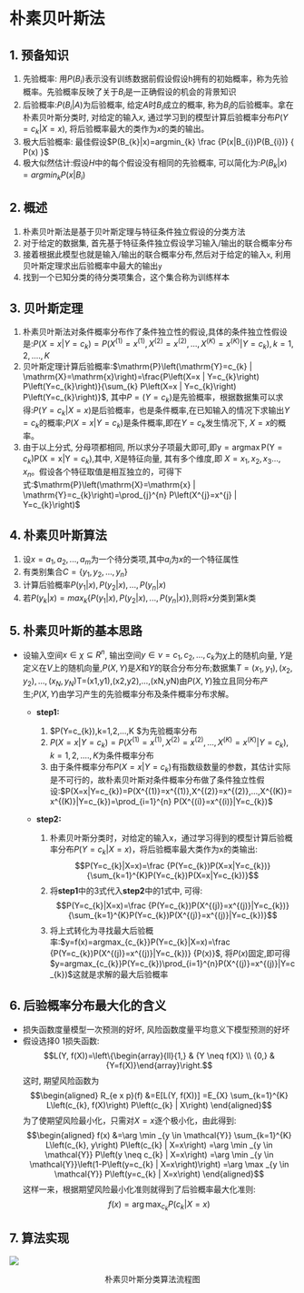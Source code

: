 # 朴素贝叶斯法

## 1. 预备知识
1. 先验概率: 用$P(B_{i})$表示没有训练数据前假设假设h拥有的初始概率，称为先验概率。先验概率反映了关于$B_{i}$是一正确假设的机会的背景知识
2. 后验概率:$P(B_{i}|A)$为后验概率, 给定$A$时$B_{i}$成立的概率, 称为$B_{i}$的后验概率。拿在朴素贝叶斯分类时, 对给定的输入$x$, 通过学习到的模型计算后验概率分布$P(Y=c_{k}|X=x)$, 将后验概率最大的类作为$x$的类的输出。
3. 极大后验概率: 最佳假设$P(B_{k}|x)=argmin_{k} \frac {P(x|B_{i})P(B_{i})} { P(x) }$
4. 极大似然估计:假设$H$中的每个假设没有相同的先验概率, 可以简化为:$P(B_{k}|x)=argmin_{k}P(x|B_{i})$

## 2. 概述
1. 朴素贝叶斯法是基于贝叶斯定理与特征条件独立假设的分类方法
2. 对于给定的数据集, 首先基于特征条件独立假设学习输入$/$输出的联合概率分布
3. 接着根据此模型也就是输入$/$输出的联合概率分布,然后对于给定的输入`x`, 利用贝叶斯定理求出后验概率中最大的输出`y`  
4. 找到一个已知分类的待分类项集合，这个集合称为训练样本
## 3. 贝叶斯定理
1. 朴素贝叶斯法对条件概率分布作了条件独立性的假设,具体的条件独立性假设是:$P(X=x|Y=c_{k})=P(X^{(1)}=x^{(1)},X^{(2)}=x^{(2)},...,X^{(K)}=x^{(K)}|Y=c_{k}),k=1,2,....,K$
2. 贝叶斯定理计算后验概率:$\mathrm{P}\left(\mathrm{Y}=c_{k} | \mathrm{X}=\mathrm{x}\right)=\frac{P\left(X=x | Y=c_{k}\right) P\left(Y=c_{k}\right)}{\sum_{k} P\left(X=x | Y=c_{k}\right) P\left(Y=c_{k}\right)}$, 其中$P=(Y=c_{k})$是先验概率，根据数据集可以求得:$P(Y=c_{k}|X=x)$是后验概率，也是条件概率,在已知输入的情况下求输出$Y=c_{k}$的概率;$P(X=x|Y=c_{k})$是条件概率,即在$Y=c_{k}$发生情况下, $X=x$的概率。
3. 由于以上分式, 分母项都相同, 所以求分子项最大即可,即$\mathrm{y}=\operatorname{argmax} \mathrm{P}\left(\mathrm{Y}=c_{k}\right) \mathrm{P}\left(\mathrm{X}=\mathrm{x} | \mathrm{Y}=c_{k}\right)$,其中, $X$是特征向量, 其有多个维度,即 $X={x_{1},x_{2},x_{3}...,x_{n}}$。假设各个特征取值是相互独立的，可得下式:$\mathrm{P}\left(\mathrm{X}=\mathrm{x} | \mathrm{Y}=c_{k}\right)=\prod_{j}^{n} P\left(X^{j}=x^{j} | Y=c_{k}\right)$
## 4. 朴素贝叶斯算法
1. 设$x={a_{1},a_{2},...,a_{m}}$为一个待分类项,其中$a_{i}$为$x$的一个特征属性
2. 有类别集合$C=\left \{  y_{1},y_{2},...,y_{n} \right \}$
3. 计算后验概率$P(y_{1}|x),P(y_{2}|x),...,P(y_{n}|x)$
4. 若$P(y_{k}|x)=max_{k}\left \{ P(y_{1}|x),P(y_{2}|x),...,P(y_{n}|x) \right \}$,则将$x$分类到第$k$类

## 5. 朴素贝叶斯的基本思路
- 设输入空间$x\in \chi \subseteq R^{n}$, 输出空间$y\in \nu ={c_{1},c_{2},...,c_{k}}$为$\chi$上的随机向量, $Y$是定义在$V$上的随机向量,$P(X,Y)$是$X$和$Y$的联合分布分布;数据集$T={(x_{1},y_{1}),(x_{2},y_{2}),...,(x_{N},y_{N})}$T=(x1,y1),(x2,y2),...,(xN,yN)由$P(X,Y)$独立且同分布产生;$P(X,Y)$由学习产生的先验概率分布及条件概率分布求解。 
  - **step1:**
    1. $P(Y=c_{k}),k=1,2,...,K  $为先验概率分布
    2. $P(X=x|Y=c_{k})=P(X^{(1)}=x^{(1)},X^{(2)}=x^{(2)},...,X^{(K)}=x^{(K)}|Y=c_{k}),k=1,2,....,K$为条件概率分布
    3. 由于条件概率分布$P(X=x|Y=c_{k})$有指数级数量的参数，其估计实际是不可行的，故朴素贝叶斯对条件概率分布做了条件独立性假设:$P(X=x|Y=c_{k})=P(X^{(1)}=x^{(1)},X^{(2)}=x^{(2)},...,X^{(K)}=x^{(K)}|Y=c_{k})=\prod_{i=1}^{n} P(X^{(i)}=x^{(i)}|Y=c_{k})$

  - **step2:**
  
     1. 朴素贝叶斯分类时，对给定的输入x，通过学习得到的模型计算后验概率分布$P(Y=c_{k}|X=x)$，将后验概率最大类作为x的类输出:$$P(Y=c_{k}|X=x)=\frac {P(Y=c_{k})P(X=x|Y=c_{k})} {\sum_{k=1}^{K}P(Y=c_{k})P(X=x|Y=c_{k})}$$
     2. 将**step1**中的3式代入**step2**中的1式中, 可得:$$P(Y=c_{k}|X=x)=\frac {P(Y=c_{k})P(X^{(j)}=x^{(j)}|Y=c_{k})} {\sum_{k=1}^{K}P(Y=c_{k})P(X^{(j)}=x^{(j)}|Y=c_{k})}$$
     3. 将上式转化为寻找最大后验概率:$y=f(x)=argmax_{c_{k}}P(Y=c_{k}|X=x)=\frac {P(Y=c_{k})P(X^{(j)}=x^{(j)}|Y=c_{k})} {P(x)}$, 将$P(x)$固定,即可得$y=argmax_{c_{k}}P(Y=c_{k})\prod_{i=1}^{n}P(X^{(j)}=x^{(j)}|Y=c_{k})$这就是求解的最大后验概率
## 6. 后验概率分布最大化的含义
- 损失函数度量模型一次预测的好坏, 风险函数度量平均意义下模型预测的好坏
- 假设选择$0~1$损失函数:$$L(Y, f(X))=\left\{\begin{array}{ll}{1,} & {Y \neq f(X)} \\ {0,} & {Y=f(X)}\end{array}\right.$$这时, 期望风险函数为$$\begin{aligned} R_{e x p}(f) &=E[L(Y, f(X))] =E_{X} \sum_{k=1}^{K} L\left(c_{k}, f(X)\right) P\left(c_{k} | X\right) \end{aligned}$$为了使期望风险最小化，只需对$X=x$逐个极小化，由此得到:$$\begin{aligned} f(x) &=\arg \min _{y \in \mathcal{Y}} \sum_{k=1}^{K} L\left(c_{k}, y\right) P\left(c_{k} | X=x\right) =\arg \min _{y \in \mathcal{Y}} P\left(y \neq c_{k} | X=x\right) =\arg \min _{y \in \mathcal{Y}}\left(1-P\left(y=c_{k} | X=x\right)\right) =\arg \max _{y \in \mathcal{Y}} P\left(y=c_{k} | X=x\right) \end{aligned}$$这样一来，根据期望风险最小化准则就得到了后验概率最大化准则:$$f(x)=\arg \max _{c_{k}} P\left(c_{k} | X=x\right)$$

## 7. 算法实现
![](https://images2017.cnblogs.com/blog/1146184/201708/1146184-20170831162008405-131331666.png)
<center>朴素贝叶斯分类算法流程图</center>